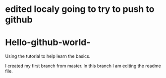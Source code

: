 # edited localy going to try to push to github
# Hello-github-world-
Using the tutorial to help learn the basics.

I created my first branch from master. In this branch I am editing the readme file. 
